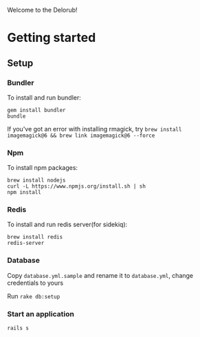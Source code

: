 Welcome to the Delorub!

# Getting started

## Setup
### Bundler
To install and run bundler:

```
gem install bundler
bundle
```

If you've got an error with installing rmagick, try `brew install imagemagick@6 && brew link imagemagick@6 --force`

### Npm
To install npm packages:
```
brew install nodejs
curl -L https://www.npmjs.org/install.sh | sh
npm install
```
    
### Redis
To install and run redis server(for sidekiq):
```
brew install redis
redis-server
```

### Database
Copy `database.yml.sample` and rename it to `database.yml`, change credentials to yours

Run `rake db:setup`
    
### Start an application
`rails s`
